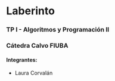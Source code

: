 # Laberinto

### TP I - Algoritmos y Programación II
### Cátedra Calvo FIUBA

#### Integrantes:

* Laura Corvalán
